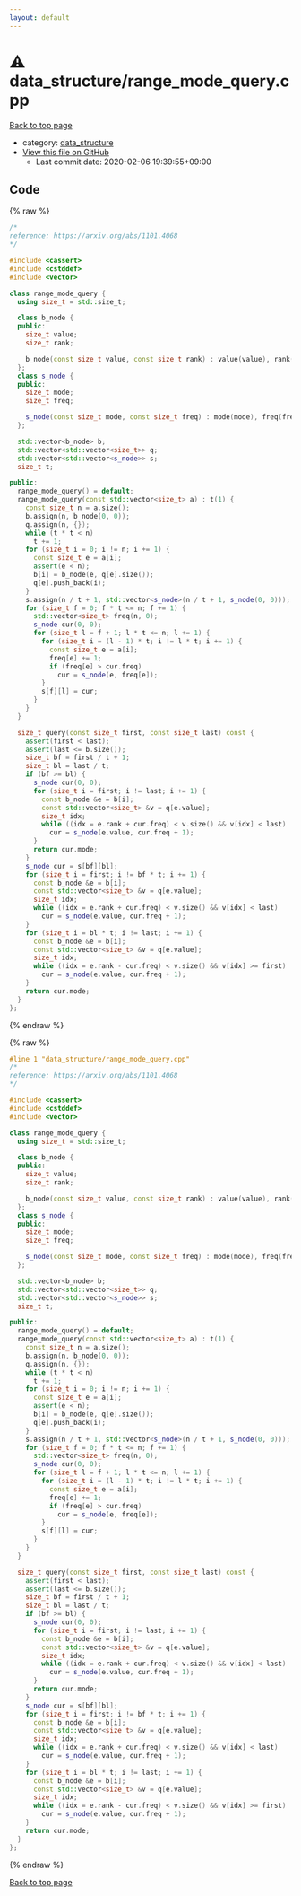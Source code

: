 ```yaml
---
layout: default
---
```


<!-- mathjax config similar to math.stackexchange -->
<script type="text/javascript" async
  src="https://cdnjs.cloudflare.com/ajax/libs/mathjax/2.7.5/MathJax.js?config=TeX-MML-AM_CHTML">
</script>
<script type="text/x-mathjax-config">
  MathJax.Hub.Config({
    TeX: { equationNumbers: { autoNumber: "AMS" }},
    tex2jax: {
      inlineMath: [ ['$','$'] ],
      processEscapes: true
    },
    "HTML-CSS": { matchFontHeight: false },
    displayAlign: "left",
    displayIndent: "2em"
  });
</script>

<script type="text/javascript" src="https://cdnjs.cloudflare.com/ajax/libs/jquery/3.4.1/jquery.min.js"></script>
<script src="https://cdn.jsdelivr.net/npm/jquery-balloon-js@1.1.2/jquery.balloon.min.js" integrity="sha256-ZEYs9VrgAeNuPvs15E39OsyOJaIkXEEt10fzxJ20+2I=" crossorigin="anonymous"></script>
<script type="text/javascript" src="../../assets/js/copy-button.js"></script>
<link rel="stylesheet" href="../../assets/css/copy-button.css" />


# :warning: data_structure/range_mode_query.cpp

<a href="../../index.html">Back to top page</a>

* category: <a href="../../index.html#c8f6850ec2ec3fb32f203c1f4e3c2fd2">data_structure</a>
* <a href="{{ site.github.repository_url }}/blob/master/data_structure/range_mode_query.cpp">View this file on GitHub</a>
    - Last commit date: 2020-02-06 19:39:55+09:00




## Code

<a id="unbundled"></a>
{% raw %}
```cpp
/*
reference: https://arxiv.org/abs/1101.4068
*/

#include <cassert>
#include <cstddef>
#include <vector>

class range_mode_query {
  using size_t = std::size_t;

  class b_node {
  public:
    size_t value;
    size_t rank;

    b_node(const size_t value, const size_t rank) : value(value), rank(rank) {}
  };
  class s_node {
  public:
    size_t mode;
    size_t freq;

    s_node(const size_t mode, const size_t freq) : mode(mode), freq(freq) {}
  };

  std::vector<b_node> b;
  std::vector<std::vector<size_t>> q;
  std::vector<std::vector<s_node>> s;
  size_t t;

public:
  range_mode_query() = default;
  range_mode_query(const std::vector<size_t> a) : t(1) {
    const size_t n = a.size();
    b.assign(n, b_node(0, 0));
    q.assign(n, {});
    while (t * t < n)
      t += 1;
    for (size_t i = 0; i != n; i += 1) {
      const size_t e = a[i];
      assert(e < n);
      b[i] = b_node(e, q[e].size());
      q[e].push_back(i);
    }
    s.assign(n / t + 1, std::vector<s_node>(n / t + 1, s_node(0, 0)));
    for (size_t f = 0; f * t <= n; f += 1) {
      std::vector<size_t> freq(n, 0);
      s_node cur(0, 0);
      for (size_t l = f + 1; l * t <= n; l += 1) {
        for (size_t i = (l - 1) * t; i != l * t; i += 1) {
          const size_t e = a[i];
          freq[e] += 1;
          if (freq[e] > cur.freq)
            cur = s_node(e, freq[e]);
        }
        s[f][l] = cur;
      }
    }
  }

  size_t query(const size_t first, const size_t last) const {
    assert(first < last);
    assert(last <= b.size());
    size_t bf = first / t + 1;
    size_t bl = last / t;
    if (bf >= bl) {
      s_node cur(0, 0);
      for (size_t i = first; i != last; i += 1) {
        const b_node &e = b[i];
        const std::vector<size_t> &v = q[e.value];
        size_t idx;
        while ((idx = e.rank + cur.freq) < v.size() && v[idx] < last)
          cur = s_node(e.value, cur.freq + 1);
      }
      return cur.mode;
    }
    s_node cur = s[bf][bl];
    for (size_t i = first; i != bf * t; i += 1) {
      const b_node &e = b[i];
      const std::vector<size_t> &v = q[e.value];
      size_t idx;
      while ((idx = e.rank + cur.freq) < v.size() && v[idx] < last)
        cur = s_node(e.value, cur.freq + 1);
    }
    for (size_t i = bl * t; i != last; i += 1) {
      const b_node &e = b[i];
      const std::vector<size_t> &v = q[e.value];
      size_t idx;
      while ((idx = e.rank - cur.freq) < v.size() && v[idx] >= first)
        cur = s_node(e.value, cur.freq + 1);
    }
    return cur.mode;
  }
};
```
{% endraw %}

<a id="bundled"></a>
{% raw %}
```cpp
#line 1 "data_structure/range_mode_query.cpp"
/*
reference: https://arxiv.org/abs/1101.4068
*/

#include <cassert>
#include <cstddef>
#include <vector>

class range_mode_query {
  using size_t = std::size_t;

  class b_node {
  public:
    size_t value;
    size_t rank;

    b_node(const size_t value, const size_t rank) : value(value), rank(rank) {}
  };
  class s_node {
  public:
    size_t mode;
    size_t freq;

    s_node(const size_t mode, const size_t freq) : mode(mode), freq(freq) {}
  };

  std::vector<b_node> b;
  std::vector<std::vector<size_t>> q;
  std::vector<std::vector<s_node>> s;
  size_t t;

public:
  range_mode_query() = default;
  range_mode_query(const std::vector<size_t> a) : t(1) {
    const size_t n = a.size();
    b.assign(n, b_node(0, 0));
    q.assign(n, {});
    while (t * t < n)
      t += 1;
    for (size_t i = 0; i != n; i += 1) {
      const size_t e = a[i];
      assert(e < n);
      b[i] = b_node(e, q[e].size());
      q[e].push_back(i);
    }
    s.assign(n / t + 1, std::vector<s_node>(n / t + 1, s_node(0, 0)));
    for (size_t f = 0; f * t <= n; f += 1) {
      std::vector<size_t> freq(n, 0);
      s_node cur(0, 0);
      for (size_t l = f + 1; l * t <= n; l += 1) {
        for (size_t i = (l - 1) * t; i != l * t; i += 1) {
          const size_t e = a[i];
          freq[e] += 1;
          if (freq[e] > cur.freq)
            cur = s_node(e, freq[e]);
        }
        s[f][l] = cur;
      }
    }
  }

  size_t query(const size_t first, const size_t last) const {
    assert(first < last);
    assert(last <= b.size());
    size_t bf = first / t + 1;
    size_t bl = last / t;
    if (bf >= bl) {
      s_node cur(0, 0);
      for (size_t i = first; i != last; i += 1) {
        const b_node &e = b[i];
        const std::vector<size_t> &v = q[e.value];
        size_t idx;
        while ((idx = e.rank + cur.freq) < v.size() && v[idx] < last)
          cur = s_node(e.value, cur.freq + 1);
      }
      return cur.mode;
    }
    s_node cur = s[bf][bl];
    for (size_t i = first; i != bf * t; i += 1) {
      const b_node &e = b[i];
      const std::vector<size_t> &v = q[e.value];
      size_t idx;
      while ((idx = e.rank + cur.freq) < v.size() && v[idx] < last)
        cur = s_node(e.value, cur.freq + 1);
    }
    for (size_t i = bl * t; i != last; i += 1) {
      const b_node &e = b[i];
      const std::vector<size_t> &v = q[e.value];
      size_t idx;
      while ((idx = e.rank - cur.freq) < v.size() && v[idx] >= first)
        cur = s_node(e.value, cur.freq + 1);
    }
    return cur.mode;
  }
};

```
{% endraw %}

<a href="../../index.html">Back to top page</a>

